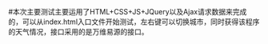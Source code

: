 #本次主要测试主要运用了HTML+CSS+JS+JQuery以及Ajax请求数据来完成的，可以从index.html入口文件开始测试，左右键可以切换城市，同时获得该程序的天气情况，接口采用的是万维易源的接口。
